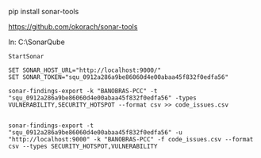 pip install sonar-tools

https://github.com/okorach/sonar-tools

In: C:\SonarQube
```
StartSonar
```
```
SET SONAR_HOST_URL="http://localhost:9000/"
SET SONAR_TOKEN="squ_0912a286a9be86060d4e00abaa45f832f0edfa56"

sonar-findings-export -k "BANOBRAS-PCC" -t "squ_0912a286a9be86060d4e00abaa45f832f0edfa56" -types VULNERABILITY,SECURITY_HOTSPOT --format csv >> code_issues.csv


sonar-findings-export -t "squ_0912a286a9be86060d4e00abaa45f832f0edfa56" -u "http://localhost:9000" -k "BANOBRAS-PCC" -f code_issues.csv --format csv --types SECURITY_HOTSPOT,VULNERABILITY

```
